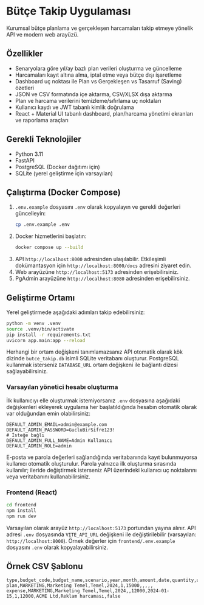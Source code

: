 # Bütçe Takip Uygulaması

Kurumsal bütçe planlama ve gerçekleşen harcamaları takip etmeye yönelik API ve modern web arayüzü.

## Özellikler
- Senaryolara göre yıl/ay bazlı plan verileri oluşturma ve güncelleme
- Harcamaları kayıt altına alma, iptal etme veya bütçe dışı işaretleme
- Dashboard uç noktası ile Plan vs Gerçekleşen vs Tasarruf (Saving) özetleri
- JSON ve CSV formatında içe aktarma, CSV/XLSX dışa aktarma
- Plan ve harcama verilerini temizleme/sıfırlama uç noktaları
- Kullanıcı kaydı ve JWT tabanlı kimlik doğrulama
- React + Material UI tabanlı dashboard, plan/harcama yönetimi ekranları ve raporlama araçları

## Gerekli Teknolojiler
- Python 3.11
- FastAPI
- PostgreSQL (Docker dağıtımı için)
- SQLite (yerel geliştirme için varsayılan)

## Çalıştırma (Docker Compose)
1. `.env.example` dosyasını `.env` olarak kopyalayın ve gerekli değerleri güncelleyin:
   ```bash
   cp .env.example .env
   ```
2. Docker hizmetlerini başlatın:
   ```bash
   docker compose up --build
   ```
3. API `http://localhost:8000` adresinden ulaşılabilir. Etkileşimli dokümantasyon için `http://localhost:8000/docs` adresini ziyaret edin.
4. Web arayüzüne `http://localhost:5173` adresinden erişebilirsiniz.
4. PgAdmin arayüzüne `http://localhost:8080` adresinden erişebilirsiniz.

## Geliştirme Ortamı
Yerel geliştirmede aşağıdaki adımları takip edebilirsiniz:
```bash
python -m venv .venv
source .venv/bin/activate
pip install -r requirements.txt
uvicorn app.main:app --reload
```

Herhangi bir ortam değişkeni tanımlamazsanız API otomatik olarak kök dizinde `butce_takip.db` isimli SQLite veritabanı
oluşturur. PostgreSQL kullanmak isterseniz `DATABASE_URL` ortam değişkeni ile bağlantı dizesi sağlayabilirsiniz.

### Varsayılan yönetici hesabı oluşturma

İlk kullanıcıyı elle oluşturmak istemiyorsanız `.env` dosyasına aşağıdaki değişkenleri ekleyerek uygulama her başlatıldığında
hesabın otomatik olarak var olduğundan emin olabilirsiniz:

```env
DEFAULT_ADMIN_EMAIL=admin@example.com
DEFAULT_ADMIN_PASSWORD=GucluBirSifre123!
# İsteğe bağlı
DEFAULT_ADMIN_FULL_NAME=Admin Kullanıcı
DEFAULT_ADMIN_ROLE=admin
```

E-posta ve parola değerleri sağlandığında veritabanında kayıt bulunmuyorsa kullanıcı otomatik oluşturulur. Parola yalnızca ilk
oluşturma sırasında kullanılır; ileride değiştirmek isterseniz API üzerindeki kullanıcı uç noktalarını veya veritabanını
kullanabilirsiniz.

### Frontend (React)

```bash
cd frontend
npm install
npm run dev
```

Varsayılan olarak arayüz `http://localhost:5173` portundan yayına alınır. API adresi `.env` dosyasında `VITE_API_URL` değişkeni ile değiştirilebilir (varsayılan: `http://localhost:8000`).
Örnek değerler için `frontend/.env.example` dosyasını `.env` olarak kopyalayabilirsiniz.

## Örnek CSV Şablonu
```
type,budget_code,budget_name,scenario,year,month,amount,date,quantity,unit_price,vendor,description,out_of_budget
plan,MARKETING,Marketing Temel,Temel,2024,1,15000,,,,,
expense,MARKETING,Marketing Temel,Temel,2024,,12000,2024-01-15,1,12000,ACME Ltd,Reklam harcaması,false
```
